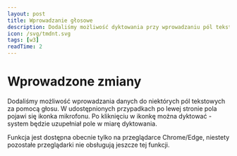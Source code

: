 ```yaml
---
layout: post
title: Wprowadzanie głosowe
description: Dodaliśmy możliwość dyktowania przy wprowadzaniu pól tekstowych
icon: /svg/tmdnt.svg
tags: [w3]
readTime: 2
---
```


# Wprowadzone zmiany

Dodaliśmy możliwość wprowadzania danych do niektórych pól tekstowych za pomocą głosu.
W udostępnionych przypadkach po lewej stronie pola pojawi się ikonka mikrofonu.
Po kliknięciu w ikonkę można dyktować - system będzie uzupełniał pole w miarę dyktowania.

Funkcja jest dostępna obecnie tylko na przeglądarce Chrome/Edge, niestety pozostałe przeglądarki
nie obsługują jeszcze tej funkcji.